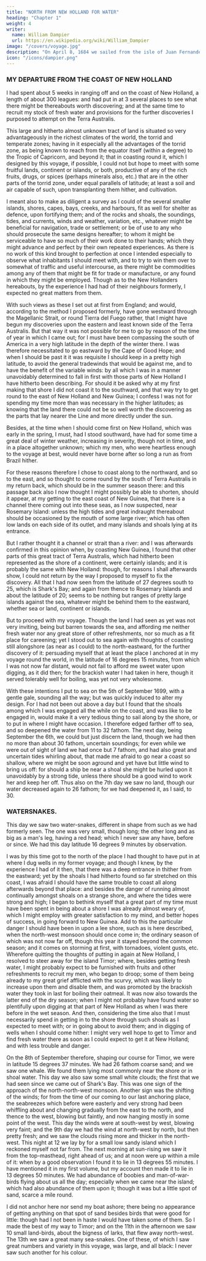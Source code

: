 ```yaml
---
title: "NORTH FROM NEW HOLLAND FOR WATER"
heading: "Chapter 1"
weight: 4
writer:
  name: William Dampier
  url: https://en.wikipedia.org/wiki/William_Dampier
image: "/covers/voyage.jpg"
description: "On April 8, 1684 we sailed from the isle of Juan Fernandez with the wind at south-east"
icon: "/icons/dampier.png"
---
```



<!-- A CONTINUATION OF A VOYAGE TO NEW HOLLAND, ETC.
IN THE YEAR 1699.

Wherein are described, The Islands Timor, Roti and Anabao. A passage between the islands Timor and Anabao. Kupang and Laphao Bays. The islands Omba, Fetter, Banda and Bird. A description of the coast of New Guinea. The islands Pulo Sabuda, Cockle, King William's, Providence, Gerrit Denis, Anthony Cave's and St. John's. Also a new passage between New Guinea and New Britain. The islands Ceram, Bonao, Bouro, and several islands before unknown. The coast of Java, and Straits of Sunda. Author's arrival at Batavia, Cape of Good Hope, St. Helena, island of Ascension, etc. Their inhabitants, customs, trade, etc. Harbours, soil, birds, fish, etc. Trees, plants, fruits, etc.
Illustrated with several maps and draughts: also divers birds, fishes and plants not found in this part of the world, curiously engraven on copper plates.
BY CAPTAIN WILLIAM DAMPIER.
LONDON,
Printed for James and John Knapton at the Crown in St. Paul's Churchyard.
1729.




MAP. A VIEW OF THE COURSE OF CAPTAIN WILLIAM DAMPIER'S VOYAGE FROM TIMOR ROUND NEW BRITAIN ETC.



Captain William Dampier painted by T. Murray, 1698.



CONTENTS.
CHAPTER 1.

The Author's departure from the coast of New Holland, with the reasons of it.
Watersnakes.
The Author's arrival at the island Timor.
Search for fresh water on the south side of the island, in vain.
Fault of the charts.
The island Roti.
A passage between the islands Timor and Anabao.
Fault of the charts.
A Dutch fort, called Concordia.
Their suspicion of the Author.
The island Anabao described.
The Author's parley with the Governor of the Dutch fort.
They, with great difficulty, obtain leave to water.
Kupang Bay.
Coasting along the north side of Timor.
They find water and an anchoring-place.
A description of a small island, seven leagues east from the
watering-bay.
Laphao Bay.
How the Author was treated by the Portuguese there.
Designs of making further searches upon and about the island.
Port Sesial.
Return to Babao in Kupang Bay.
The Author's entertainment at the fort of Concordia.
His stay seven weeks at Babao.

CHAPTER 2.

A particular description of the island Timor.
Its coast.
The island Anabao.
Fault of the charts.
The channel between Timor and Anabao.
Kupang Bay.
Fort Concordia.
A particular description of the bay.
The anchoring-place, called Babao.
The Malayans here kill all the Europeans they can.
Laphao, a Portuguese settlement, described.
Port Ciccale.
The hills, water, lowlands, soil, woods, metals, in the island Timor.
Its trees.
Cana-fistula-tree described.
Wild figtrees described.
Two new sorts of palmtrees described.
The fruits of the island.
The herbs.
Its land animals.
Fowls.
The ringing-bird.
Its fish.
Cockle merchants and oysters.
Cockles as big as a man's head.
Its original natives described.
The Portuguese and Dutch settlements.
The Malayan language generally spoken here.
L'Orantuca on the island Ende.
The seasons, winds, and weather at Timor.
CHAPTER 3.

Departure from Timor.
The islands Omba and Fetter.
A burning island.
Their missing the Turtle Isles.
Banda Isles.
Bird Island.
They descry the coast of New Guinea.
They anchor on the coast of New Guinea.
A description of the place, and of a strange fowl found there.
Great quantities of mackerel.
A white island.
They anchor at an island called by the inhabitants Pulo Sabuda.
A description of it and its inhabitants and product.
The Indians' manner of fishing there.
Arrival at Mabo, the north-west cape of New Guinea.
A description of it.
Cockle Island.
Cockles of seventy-eight pound weight.
Pigeon Island.
The wind hereabouts.
An empty cockleshell weighing two hundred fifty-eight pound.
King William's Island.
A description of it.
Plying on the coast of New Guinea.
Fault of the charts.
Providence Island.
They cross the Line.
A snake pursued by fish.
Squally Island.
The main of New Guinea.
CHAPTER 4.

The mainland of New Guinea.
Its inhabitants.
Slingers Bay.
Small islands.
Gerrit Dennis Isle described.
Its inhabitants.
Their proas.
Anthony Cave's Island.
Its inhabitants.
Trees full of worms found in the sea.
St. John's Island.
The mainland of New Guinea.
Its inhabitants.
The coast described.
Cape and Bay St. George.
Cape Orford.
Another bay.
The inhabitants there.
A large account of the author's attempts to trade with them.
He names the place Port Montague.
The country thereabouts described, and its produce.
A burning island described.
A new passage found.
New Britain.
Sir George Rook's Island.
Long Island and Crown Island, discovered and described.
Sir R. Rich's Island.
A burning island.
A strange spout.
A conjecture concerning a new passage southward.
King William's Island.
Strange whirlpools.
Distance between Cape Mabo and Cape St. George computed.
CHAPTER 5.

The Author's return from the coast of New Guinea.
A deep channel.
Strange tides.
The island Ceram described.
Strange fowls.
The islands Bonao, Bouro, Misacombi, Pentare, Laubana, and Potoro.
The passage between Pentare and Laubana.
The island Timor.
Babao Bay.
The island Roti.
More islands than are commonly laid down in the charts.
Great currents.
Whales.
Coast of New Holland.
The Trial Rocks.
The coast of Java.
Princes Isle.
Straits of Sunda.
Thwart-the-way Island.
Indian proas, and their traffic.
Passage through the Strait.
Arrival at Batavia.
CHAPTER 6.

The Author continues in Batavia Road to refit, to get provisions.
English ships then in the road.
Departure from Batavia.
Touch at the Cape of Good Hope.
And at St. Helena.
Arrival at the island of Ascension.
A leak sprung.
Which being impossible to be stopped, the ship is lost, but the men saved.
They find water upon the island.
And are brought back to England.
MAPS AND ILLUSTRATIONS.
MAP. A VIEW OF THE COURSE OF CAPTAIN WILLIAM DAMPIER'S VOYAGE FROM TIMOR ROUND NEW BRITAIN ETC.

TABLE 5. TIMOR.

TABLE 6. TIMOR.

TABLE 7. TIMOR AND OTHER ISLANDS BETWEEN IT AND NEW GUINEA.

TABLE 8. NEW GUINEA.

FISH, BAT AND BIRD OF NEW GUINEA:

THIS FISH IS OF A PALE RED ALL PARTS OF IT EXCEPT THE EYE TAKEN ON THE COAST OF NEW GUINEA. STRANGE AND LARGE BATS ON THE ISLAND PULO SABUDA IN NEW GUINEA. THIS BIRD'S EYE IS OF A BRIGHT RED.

TABLE 9. NEW GUINEA.

TABLE 10. NEW GUINEA ETC.

TABLE 11. SQUALLY AND OTHER ISLANDS ON THE COAST OF NEW BRITAIN.

FISHES TAKEN ON THE COAST OF NEW GUINEA:

THIS FISH FINS AND TAIL ARE BLUE ON THE EDGES AND RED IN THE MIDDLE WITH BLUE SPOTS ALL OVER THE BODY BUT THE BELLY WHITE. A PIKE-FISH CONGER ON THE COAST OF NEW GUINEA. THIS FISH IS A PALE RED WITH BLUE SPOTS ON THE BODY, THE LONG TAIL BLUE IN THE MIDDLE AND WHITE ON THE SIDE. A FISH.

TABLE 12. NEW BRITAIN.

FISHES TAKEN ON THE COAST OF NEW GUINEA:

THIS FISH HIS FINS AND TAIL IS BLUE WITH BLUE SPOTS ALL OVER THE BODY. FOUR FISH AND A CRUSTACEAN.

TABLE 13. DAMPIER'S PASSAGE AND ISLANDS ON THE COAST OF NEW GUINEA.

TABLE 14. ISLANDS ON THE COAST OF NEW GUINEA.

TABLE 15. GILOLO AND OTHER ISLANDS BETWEEN IT AND BOURO.

BIRDS OF NEW GUINEA:

THIS BIRD WAS TAKEN ON THE COAST OF NEW GUINEA. A STATELY LAND-FOWL ON THE COAST OF NEW GUINEA DESCRIBED. A STRANGE LAND-FOWL ON THE ISLAND CERAM.

TABLE 16. BOURO AND OTHER ISLANDS BETWEEN IT AND AMBO.
 -->


### MY DEPARTURE FROM THE COAST OF NEW HOLLAND

I had spent about 5 weeks in ranging off and on the coast of New Holland, a length of about 300 leagues: and had put in at 3 several places to see what there might be thereabouts worth discovering; and at the same time to recruit my stock of fresh water and provisions for the further discoveries I purposed to attempt on the Terra Australis. 

This large and hitherto almost unknown tract of land is situated so very advantageously in the richest climates of the world, the torrid and temperate zones; having in it especially all the advantages of the torrid zone, as being known to reach from the equator itself (within a degree) to the Tropic of Capricorn, and beyond it; that in coasting round it, which I designed by this voyage, if possible, I could not but hope to meet with some fruitful lands, continent or islands, or both, productive of any of the rich fruits, drugs, or spices (perhaps minerals also, etc.) that are in the other parts of the torrid zone, under equal parallels of latitude; at least a soil and air capable of such, upon transplanting them hither, and cultivation.

I meant also to make as diligent a survey as I could of the several smaller islands, shores, capes, bays, creeks, and harbours, fit as well for shelter as defence, upon fortifying them; and of the rocks and shoals, the soundings, tides, and currents, winds and weather, variation, etc., whatever might be beneficial for navigation, trade or settlement; or be of use to any who should prosecute the same designs hereafter; to whom it might be serviceable to have so much of their work done to their hands; which they might advance and perfect by their own repeated experiences. As there is no work of this kind brought to perfection at once I intended especially to observe what inhabitants I should meet with, and to try to win them over to somewhat of traffic and useful intercourse, as there might be commodities among any of them that might be fit for trade or manufacture, or any found in which they might be employed. Though as to the New Hollanders hereabouts, by the experience I had had of their neighbours formerly, I expected no great matters from them.

With such views as these I set out at first from England; and would, according to the method I proposed formerly, have gone westward through the Magellanic Strait, or round Tierra del Fuego rather, that I might have begun my discoveries upon the eastern and least known side of the Terra Australis. But that way it was not possible for me to go by reason of the time of year in which I came out; for I must have been compassing the south of America in a very high latitude in the depth of the winter there. I was therefore necessitated to go eastward by the Cape of Good Hope; and when I should be past it it was requisite I should keep in a pretty high latitude, to avoid the general tradewinds that would be against me, and to have the benefit of the variable winds: by all which I was in a manner unavoidably determined to fall in first with those parts of New Holland I have hitherto been describing. For should it be asked why at my first making that shore I did not coast it to the southward, and that way try to get round to the east of New Holland and New Guinea; I confess I was not for spending my time more than was necessary in the higher latitudes; as knowing that the land there could not be so well worth the discovering as the parts that lay nearer the Line and more directly under the sun.

Besides, at the time when I should come first on New Holland, which was early in the spring, I must, had I stood southward, have had for some time a great deal of winter weather, increasing in severity, though not in time, and in a place altogether unknown; which my men, who were heartless enough to the voyage at best, would never have borne after so long a run as from Brazil hither.

For these reasons therefore I chose to coast along to the northward, and so to the east, and so thought to come round by the south of Terra Australis in my return back, which should be in the summer season there: and this passage back also I now thought I might possibly be able to shorten, should it appear, at my getting to the east coast of New Guinea, that there is a channel there coming out into these seas, as I now suspected, near Rosemary Island: unless the high tides and great indraught thereabout should be occasioned by the mouth of some large river; which has often low lands on each side of its outlet, and many islands and shoals lying at its entrance. 

But I rather thought it a channel or strait than a river: and I was afterwards confirmed in this opinion when, by coasting New Guinea, I found that other parts of this great tract of Terra Australis, which had hitherto been represented as the shore of a continent, were certainly islands; and it is probably the same with New Holland: though, for reasons I shall afterwards show, I could not return by the way I proposed to myself to fix the discovery. All that I had now seen from the latitude of 27 degrees south to 25, which is Shark's Bay; and again from thence to Rosemary Islands and about the latitude of 20; seems to be nothing but ranges of pretty large islands against the sea, whatever might be behind them to the eastward, whether sea or land, continent or islands.

But to proceed with my voyage. Though the land I had seen as yet was not very inviting, being but barren towards the sea, and affording me neither fresh water nor any great store of other refreshments, nor so much as a fit place for careening; yet I stood out to sea again with thoughts of coasting still alongshore (as near as I could) to the north-eastward, for the further discovery of it: persuading myself that at least the place I anchored at in my voyage round the world, in the latitude of 16 degrees 15 minutes, from which I was not now far distant, would not fail to afford me sweet water upon digging, as it did then; for the brackish water I had taken in here, though it served tolerably well for boiling, was yet not very wholesome.

With these intentions I put to sea on the 5th of September 1699, with a gentle gale, sounding all the way; but was quickly induced to alter my design. For I had not been out above a day but I found that the shoals among which I was engaged all the while on the coast, and was like to be engaged in, would make it a very tedious thing to sail along by the shore, or to put in where I might have occasion. I therefore edged farther off to sea, and so deepened the water from 11 to 32 fathom. The next day, being September the 6th, we could but just discern the land, though we had then no more than about 30 fathom, uncertain soundings; for even while we were out of sight of land we had once but 7 fathom, and had also great and uncertain tides whirling about, that made me afraid to go near a coast so shallow, where we might be soon aground and yet have but little wind to bring us off: for should a ship be near a shoal she might be hurled upon it unavoidably by a strong tide, unless there should be a good wind to work her and keep her off. Thus also on the 7th day we saw no land, though our water decreased again to 26 fathom; for we had deepened it, as I said, to 30.


### WATERSNAKES.

This day we saw two water-snakes, different in shape from such as we had formerly seen. The one was very small, though long; the other long and as big as a man's leg, having a red head; which I never saw any have, before or since. We had this day latitude 16 degrees 9 minutes by observation.

I was by this time got to the north of the place I had thought to have put in at where I dug wells in my former voyage; and though I knew, by the experience I had of it then, that there was a deep entrance in thither from the eastward; yet by the shoals I had hitherto found so far stretched on this coast, I was afraid I should have the same trouble to coast all along afterwards beyond that place: and besides the danger of running almost continually amongst shoals on a strange shore, and where the tides were strong and high; I began to bethink myself that a great part of my time must have been spent in being about a shore I was already almost weary of, which I might employ with greater satisfaction to my mind, and better hopes of success, in going forward to New Guinea. Add to this the particular danger I should have been in upon a lee shore, such as is here described, when the north-west monsoon should once come in; the ordinary season of which was not now far off, though this year it stayed beyond the common season; and it comes on storming at first, with tornadoes, violent gusts, etc. Wherefore quitting the thoughts of putting in again at New Holland, I resolved to steer away for the island Timor; where, besides getting fresh water, I might probably expect to be furnished with fruits and other refreshments to recruit my men, who began to droop; some of them being already to my great grief afflicted with the scurvy, which was likely to increase upon them and disable them, and was promoted by the brackish water they took in last for boiling their oatmeal. It was now also towards the latter end of the dry season; when I might not probably have found water so plentifully upon digging at that part of New Holland as when I was there before in the wet season. And then, considering the time also that I must necessarily spend in getting in to the shore through such shoals as I expected to meet with; or in going about to avoid them; and in digging of wells when I should come hither: I might very well hope to get to Timor and find fresh water there as soon as I could expect to get it at New Holland; and with less trouble and danger.

On the 8th of September therefore, shaping our course for Timor, we were in latitude 15 degrees 37 minutes. We had 26 fathom coarse sand; and we saw one whale. We found them lying most commonly near the shore or in shoal water. This day we also saw some small white clouds; the first that we had seen since we came out of Shark's Bay. This was one sign of the approach of the north-north-west monsoon. Another sign was the shifting of the winds; for from the time of our coming to our last anchoring place, the seabreezes which before were easterly and very strong had been whiffling about and changing gradually from the east to the north, and thence to the west, blowing but faintly, and now hanging mostly in some point of the west. This day the winds were at south-west by west, blowing very faint; and the 9th day we had the wind at north-west by north, but then pretty fresh; and we saw the clouds rising more and thicker in the north-west. This night at 12 we lay by for a small low sandy island which I reckoned myself not far from. The next morning at sun-rising we saw it from the top-masthead, right ahead of us; and at noon were up within a mile of it: when by a good observation I found it to lie in 13 degrees 55 minutes. I have mentioned it in my first volume, but my account then made it to lie in 13 degrees 50 minutes. We had abundance of boobies and man-of-war-birds flying about us all the day; especially when we came near the island; which had also abundance of them upon it; though it was but a little spot of sand, scarce a mile round.

I did not anchor here nor send my boat ashore; there being no appearance of getting anything on that spot of sand besides birds that were good for little: though had I not been in haste I would have taken some of them. So I made the best of my way to Timor; and on the 11th in the afternoon we saw 10 small land-birds, about the bigness of larks, that flew away north-west. The 13th we saw a great many sea-snakes. One of these, of which I saw great numbers and variety in this voyage, was large, and all black: I never saw such another for his colour.

